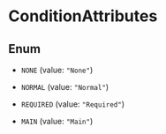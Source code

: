 

# ConditionAttributes

## Enum


* `NONE` (value: `"None"`)

* `NORMAL` (value: `"Normal"`)

* `REQUIRED` (value: `"Required"`)

* `MAIN` (value: `"Main"`)



